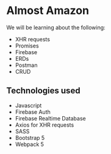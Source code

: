 # Almost Amazon


We will be learning about the following:
- XHR requests
- Promises
- Firebase
- ERDs
- Postman
- CRUD


## Technologies used
- Javascript
- Firebase Auth
- Firebase Realtime Database
- Axios for XHR requests
- SASS
- Bootstrap 5
- Webpack 5
